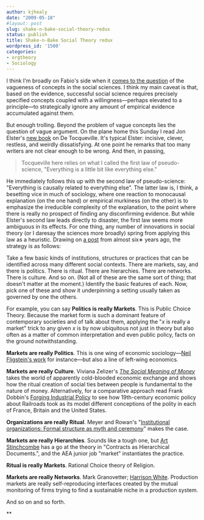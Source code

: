 ```yaml
---
author: kjhealy
date: "2009-05-18"
#layout: post
slug: shake-n-bake-social-theory-redux
status: publish
title: Shake-n-Bake Social Theory redux
wordpress_id: '1500'
categories:
- orgtheory
- Sociology
---
```


I think I'm broadly on Fabio's side when it [comes to the question](http://orgtheory.wordpress.com/2009/05/13/sorry-peter-klein-social-science-is-a-fuzzy-business) of the vagueness of concepts in the social sciences. I think my main caveat is that, based on the evidence, successful social science requires precisely specified concepts coupled with a willingness—perhaps elevated to a principle—to strategically ignore any amount of empirical evidence accumulated against them.

But enough trolling. Beyond the problem of vague concepts lies the question of vague argument. On the plane home this Sunday I read Jon Elster's [new book](http://www.amazon.com/Alexis-Tocqueville-First-Social-Scientist/dp/052174007X%20) on De Tocqueville. It's typical Elster: incisive, clever, restless, and weirdly dissatisfying. At one point he remarks that too many writers are not clear enough to be wrong. And then, in passing,

> Tocqueville here relies on what I called the first law of pseudo-science, "Everything is a little bit like everything else."

He immediately follows this up with the second law of pseudo-science: "Everything is causally related to everything else". The latter law is, I think, a besetting vice in much of sociology, where one reaction to monocausal explanation (on the one hand) or empirical murkiness (on the other) is to emphasize the irreducible complexity of the explanation, to the point where there is really no prospect of finding any disconfirming evidence. But while Elster's second law leads directly to disaster, the first law seems more ambiguous in its effects. For one thing, any number of innovations in social theory (or I daresay the sciences more broadly) spring from applying this law as a heuristic. Drawing on [a post](http://www.kieranhealy.org/blog/archives/2003/07/20/shakenbake-social-theory/) from almost six&lowast; years ago, the strategy is as follows:

Take a few basic kinds of institutions, structures or practices that can be identified across many different social contexts. There are markets, say, and there is politics. There is ritual. There are hierarchies. There are networks. There is culture. And so on. (Not all of these are the same sort of thing; that doesn't matter at the moment.) Identify the basic features of each. Now, pick one of these and show it underpinning a setting usually taken as governed by one the others.

For example, you can say **Politics is really Markets**. This is Public Choice Theory. Because the market form is such a dominant feature of contemporary societies and of talk about them, applying the "*x* is really a market" trick to any given *x* is by now ubiquitous not just in theory but also often as a matter of common interpretation and even public policy, facts on the ground notwithstanding.

**Markets are really Politics**. This is one wing of economic sociology—[Neil Fligstein's work](http://www.amazon.com/exec/obidos/ASIN/0691102546/kieranhealysw-20/ref=nosim/) for instance—but also a line of left-wing economics.

**Markets are really Culture**. Viviana Zelizer's [*The Social Meaning of Money*](http://www.amazon.com/exec/obidos/ASIN/0465078923/kieranhealysw-20/ref=nosim/) takes the world of apparently cold-blooded economic exchange and shows how the ritual creation of social ties between people is fundamental to the nature of money. Alternatively, for a comparative approach read Frank Dobbin's [Forging Industrial Policy](http://www.amazon.com/exec/obidos/ASIN/052162990X/kieranhealysw-20/ref=nosim/) to see how 19th-century economic policy about Railroads took as its model different conceptions of the polity in each of France, Britain and the United States.

**Organizations are really Ritual**. Meyer and Rowan's "[Institutional organizations: Formal structure as myth and ceremony](http://www.stanford.edu/~mmorten/orgweb/summaries/gsb/content/Meyer+Rowa1.html)" makes the case.

**Markets are really Hierarchies**. Sounds like a tough one, but [Art Stinchcombe](http://www.cas.northwestern.edu/sociology/faculty/stinch.html) has a go at the theory in "Contracts as Hierarchical Documents.", and the AEA junior job "market" instantiates the practice.

**Ritual is really Markets**. Rational Choice theory of Religion.

**Markets are really Networks**. Mark Granovetter; [Harrison White](http://www.amazon.com/exec/obidos/ASIN/0691088713/kieranhealysw-20/ref=nosim/). Production markets are really self-reproducing interfaces created by the mutual monitoring of firms trying to find a sustainable niche in a production system.

And so on and so forth.

**
